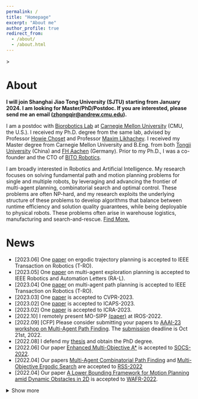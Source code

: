 ```yaml
---
permalink: /
title: "Homepage"
excerpt: "About me"
author_profile: true
redirect_from: 
  - /about/
  - /about.html
---
```


<head>
  <!-- Global site tag (gtag.js) - Google Analytics -->
<script async src="https://www.googletagmanager.com/gtag/js?id=G-W1FDP21ME3"></script>
<script>
  window.dataLayer = window.dataLayer || [];
  function gtag(){dataLayer.push(arguments);}
  gtag('js', new Date());

  gtag('config', 'G-W1FDP21ME3');
</script>
</head>>

About
======
**I will join Shanghai Jiao Tong University (SJTU) starting from January 2024. I am looking for Master/PhD/Postdoc. If you are interested, please send me an email (zhongqir@andrew.cmu.edu).**

I am a postdoc with [Biorobotics Lab](http://biorobotics.ri.cmu.edu/index.php) at [Carnegie Mellon University](https://www.cmu.edu/) (CMU, the U.S.).
I received my Ph.D. degree from the same lab, advised by Professor [Howie Choset](https://www.ri.cmu.edu/ri-faculty/howie-choset/) and Professor [Maxim Likhachev](http://www.cs.cmu.edu/~maxim/).
I received my Master degree from Carnegie Mellon University and B.Eng. from both [Tongji University](https://www.tongji.edu.cn/) (China) and [FH Aachen](https://www.fh-aachen.de/en/) (Germany).
Prior to my Ph.D., I was a co-founder and the CTO of [BITO Robotics](https://bitorobotics.com/en/).

I am broadly interested in Robotics and Artificial Intelligence. My research focuses on solving fundamental path and motion planning problems for single and multiple robots, by leveraging and advancing the frontier of multi-agent planning, combinatorial search and optimal control. These problems are often NP-hard, and my research exploits the underlying structure of these problems to develop algorithms that balance between runtime efficiency and solution quality guarantees, while being deployable to physical robots. These problems often arise in warehouse logistics, manufacturing and search-and-rescue. [Find More.](https://wonderren.github.io/research)

News
======

* \[2023.06\] One [paper](https://wonderren.github.io/files/ren23_MOES_TRO.pdf) on ergodic trajectory planning is accepted to IEEE Transaction on Robotics (T-RO).
* \[2023.05\] One [paper](https://wonderren.github.io/files/yan23_RUITARE_RAL.pdf) on multi-agent exploration planning is accepted to IEEE Robotics and Automation Letters (RA-L).
* \[2023.04\] One [paper](https://wonderren.github.io/files/ren23_CBSS_TRO.pdf) on multi-agent path planning is accepted to IEEE Transaction on Robotics (T-RO).
* \[2023.03\] One [paper](https://wonderren.github.io/files/chen23_pypose_cvpr.pdf) is accepted to CVPR-2023.
* \[2023.02\] One [paper](https://wonderren.github.io/files/ren23_BBMOCBS_ICAPS23.pdf) is accepted to ICAPS-2023.
* \[2023.02\] One [paper](https://wonderren.github.io/files/ren23_MATCPF_ICRA23.pdf) is accepted to ICRA-2023.
* \[2022.10\] I remotely present MO-SIPP [(paper)](https://wonderren.github.io/files/ren22_mosipp_RAL_IROS22.pdf) at IROS-2022.
* \[2022.09\] [CFP] Please consider submitting your papers to [AAAI-23 workshop on Multi-Agent Path Finding](http://idm-lab.org/wiki/AAAI23-MAPF/index.php/Main/HomePage). The [submission](https://cmt3.research.microsoft.com/WoMAPF2023/Submission/Index) deadline is Oct 21st, 2022.
* \[2022.08\] I defend my [thesis](https://www.proquest.com/openview/a979d8cac4e37eecbc705c0c41aeb7b2) and obtain the PhD degree.
* \[2022.06\] Our paper [Enhanced Multi-Objective A*](https://arxiv.org/pdf/2202.08992.pdf) is accepted to [SOCS-2022](https://sites.google.com/unibs.it/socs2022).
* \[2022.04\] Our papers [Multi-Agent Combinatorial Path Finding](http://www.roboticsproceedings.org/rss18/p058.pdf) and [Multi-Objective Ergodic Search](http://www.roboticsproceedings.org/rss18/p052.pdf) are accepted to [RSS-2022](https://roboticsconference.org/)
* \[2022.04\] Our paper [A Lower Bounding Framework for Motion Planning amid Dynamic Obstacles in 2D](https://arxiv.org/pdf/2202.07409.pdf) is accepted to [WAFR-2022](https://wafr2022.github.io/).

<details>
  <summary>Show more</summary>
  <ul>
    <li>
      [2021.09] I remotely present <a href="https://www.youtube.com/watch?v=pfeBNvOqzvE">Multi-Objective M*</a> and <a href="https://www.youtube.com/watch?v=u0WSXr3yjhc&t=2s">Loosely-Synchronized Search</a> at IROS-2021.
    </li>
    <li>
      [2021.05] I remotely present about <a href="https://www.youtube.com/watch?v=KI-BVhsjg0I&t=9s">Multi-Objective Conflict-Based Search</a> and <a href="https://www.youtube.com/watch?v=cjwO4yycfpo&t=20s">MS*</a> at ICRA-2021.
    </li>
    <li>
      [2020.10] As the CTO of BITO Robotics, I give a talk at a <a href="https://www.yun-live.com/article_pc/3459">salon</a> about industrial intelligence in Xiamen, China.
    </li>
    <li>
      [2020.07] As the CTO of BITO Robotics, I give a virtual <a href="https://www.aiimooc.com/mall/preshow-htm-itemid-605.html">talk</a> about mobile robots in industrial applications.
    </li>
    <li>
      [2020.07] As the CTO of BITO Robotics, I give a <a href="https://www.jiqizhixin.com/articles/2020-07-03-24">talk</a> at World AI Conference (WAIC).
    </li>
    <li>
      [2019.12] As the CTO of BITO Robotics, I give a <a href="https://www.sohu.com/a/360892392_120166828">talk</a> about AGV and logistics at Gaogong Forum in Shenzhen, China.
    </li>
  </ul>
</details>


